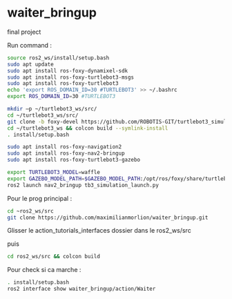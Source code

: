 # waiter_bringup
final project



Run command : 
```bash
source ros2_ws/install/setup.bash
sudo apt update
sudo apt install ros-foxy-dynamixel-sdk
sudo apt install ros-foxy-turtlebot3-msgs
sudo apt install ros-foxy-turtlebot3
echo 'export ROS_DOMAIN_ID=30 #TURTLEBOT3' >> ~/.bashrc
export ROS_DOMAIN_ID=30 #TURTLEBOT3

mkdir –p ~/turtlebot3_ws/src/
cd ~/turtlebot3_ws/src/
git clone -b foxy-devel https://github.com/ROBOTIS-GIT/turtlebot3_simulations.git
cd ~/turtlebot3_ws && colcon build --symlink-install
. install/setup.bash 

sudo apt install ros-foxy-navigation2
sudo apt install ros-foxy-nav2-bringup
sudo apt install ros-foxy-turtlebot3-gazebo

export TURTLEBOT3_MODEL=waffle
export GAZEBO_MODEL_PATH=$GAZEBO_MODEL_PATH:/opt/ros/foxy/share/turtlebot3_gazebo/models
ros2 launch nav2_bringup tb3_simulation_launch.py

```

Pour le prog principal :
```bash
cd ~ros2_ws/src
git clone https://github.com/maximilianmorlion/waiter_bringup.git
```

Glisser le action_tutorials_interfaces dossier dans le ros2_ws/src

puis 

```bash
cd ros2_ws/src && colcon build

```

Pour check si ca marche :
```bash
. install/setup.bash
ros2 interface show waiter_bringup/action/Waiter
```
